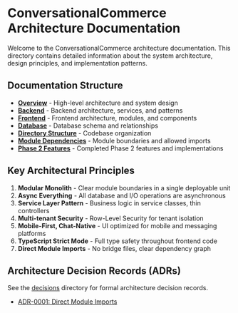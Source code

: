 # ConversationalCommerce Architecture Documentation

Welcome to the ConversationalCommerce architecture documentation. This directory contains detailed information about the system architecture, design principles, and implementation patterns.

## Documentation Structure

- [**Overview**](overview.md) - High-level architecture and system design
- [**Backend**](backend.md) - Backend architecture, services, and patterns
- [**Frontend**](frontend.md) - Frontend architecture, modules, and components
- [**Database**](../DB_SCHEMA.md) - Database schema and relationships
- [**Directory Structure**](../DIRECTORY_STRUCTURE.md) - Codebase organization
- [**Module Dependencies**](module-dependencies.md) - Module boundaries and allowed imports
- [**Phase 2 Features**](phase2-features.md) - Completed Phase 2 features and implementations

## Key Architectural Principles

1. **Modular Monolith** - Clear module boundaries in a single deployable unit
2. **Async Everything** - All database and I/O operations are asynchronous
3. **Service Layer Pattern** - Business logic in service classes, thin controllers
4. **Multi-tenant Security** - Row-Level Security for tenant isolation
5. **Mobile-First, Chat-Native** - UI optimized for mobile and messaging platforms
6. **TypeScript Strict Mode** - Full type safety throughout frontend code
7. **Direct Module Imports** - No bridge files, clear dependency graph

## Architecture Decision Records (ADRs)

See the [decisions](decisions/) directory for formal architecture decision records.

- [ADR-0001: Direct Module Imports](decisions/0001-direct-module-imports.md)
